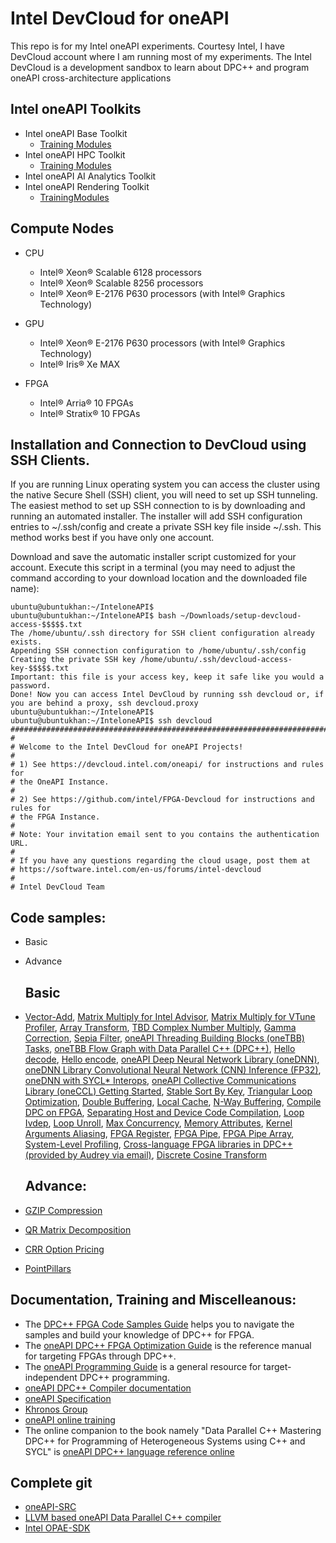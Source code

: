 # Intel DevCloud for oneAPI
This repo is for my Intel oneAPI experiments. Courtesy Intel, I have DevCloud account where I am running most of my experiments. The Intel DevCloud is a development sandbox to learn about DPC++ and program oneAPI cross-architecture applications



Intel oneAPI Toolkits
-------------------
- Intel oneAPI Base Toolkit
   - [Training Modules](https://devcloud.intel.com/oneapi/get_started/baseTrainingModules/)
- Intel oneAPI HPC Toolkit
   - [Training Modules](https://devcloud.intel.com/oneapi/get_started/hpcTrainingModules/)
- Intel oneAPI AI Analytics Toolkit
- Intel oneAPI Rendering Toolkit
   - [TrainingModules](https://devcloud.intel.com/oneapi/get_started/RenderingTrainingModules/)  




Compute Nodes
-------------------
- CPU 
  - Intel® Xeon® Scalable 6128 processors
  - Intel® Xeon® Scalable 8256 processors
  - Intel® Xeon® E-2176 P630 processors (with Intel® Graphics Technology) 
 
- GPU
  - Intel® Xeon® E-2176 P630 processors (with Intel® Graphics Technology)
  - Intel® Iris® Xe MAX
 
- FPGA
  - Intel® Arria® 10 FPGAs
  - Intel® Stratix® 10 FPGAs



 Installation and Connection to DevCloud using SSH Clients.
 -------------------

If you are running Linux operating system you can access the cluster using the native Secure Shell (SSH) client, you will need to set up SSH tunneling. The easiest method to set up SSH connection to is by downloading and running an automated installer. The installer will add SSH configuration entries to ~/.ssh/config and create a private SSH key file inside ~/.ssh. This method works best if you have only one account.

Download and save the automatic installer script customized for your account. Execute this script in a terminal (you may need to adjust the command according to your download location and the downloaded file name):

``` 
ubuntu@ubuntukhan:~/InteloneAPI$ 
ubuntu@ubuntukhan:~/InteloneAPI$ bash ~/Downloads/setup-devcloud-access-$$$$$.txt
The /home/ubuntu/.ssh directory for SSH client configuration already exists.
Appending SSH connection configuration to /home/ubuntu/.ssh/config
Creating the private SSH key /home/ubuntu/.ssh/devcloud-access-key-$$$$$.txt
Important: this file is your access key, keep it safe like you would a password.
Done! Now you can access Intel DevCloud by running ssh devcloud or, if you are behind a proxy, ssh devcloud.proxy
ubuntu@ubuntukhan:~/InteloneAPI$ 
ubuntu@ubuntukhan:~/InteloneAPI$ ssh devcloud
###############################################################################
#
# Welcome to the Intel DevCloud for oneAPI Projects!
#
# 1) See https://devcloud.intel.com/oneapi/ for instructions and rules for
# the OneAPI Instance.
#
# 2) See https://github.com/intel/FPGA-Devcloud for instructions and rules for
# the FPGA Instance.
#
# Note: Your invitation email sent to you contains the authentication URL.
#
# If you have any questions regarding the cloud usage, post them at
# https://software.intel.com/en-us/forums/intel-devcloud
#
# Intel DevCloud Team
```

Code samples:
-------------------
- Basic
- Advance

  Basic
  ---------------
  
- [Vector-Add](https://github.com/oneapi-src/oneAPI-samples/tree/master/DirectProgramming/DPC%2B%2B/DenseLinearAlgebra/vector-add), [Matrix Multiply for Intel Advisor](https://github.com/oneapi-src/oneAPI-samples/tree/master/Tools/Advisor/matrix_multiply_advisor), [Matrix Multiply for VTune Profiler](https://github.com/oneapi-src/oneAPI-samples/tree/master/Tools/VTuneProfiler/matrix_multiply_vtune), [Array Transform](https://github.com/oneapi-src/oneAPI-samples/tree/master/Tools/ApplicationDebugger/array-transform), [TBD Complex Number Multiply](https://github.com/oneapi-src/oneAPI-samples/tree/master/DirectProgramming/DPC%2B%2B/DenseLinearAlgebra/complex_mult), [Gamma Correction](https://github.com/oneapi-src/oneAPI-samples/tree/master/Libraries/oneDPL/gamma-correction), [Sepia Filter](https://github.com/oneapi-src/oneAPI-samples/tree/master/DirectProgramming/DPC%2B%2B/CombinationalLogic/sepia-filter), [oneAPI Threading Building Blocks (oneTBB) Tasks](https://github.com/oneapi-src/oneAPI-samples/tree/master/Libraries/oneTBB/tbb-task-sycl), [oneTBB Flow Graph with Data Parallel C++ (DPC++)](), [Hello decode](https://github.com/oneapi-src/oneAPI-samples/tree/master/Libraries/oneVPL/hello-decode), [Hello encode](https://github.com/oneapi-src/oneAPI-samples/tree/master/Libraries/oneVPL/hello-encode), [oneAPI Deep Neural Network Library (oneDNN)](https://github.com/oneapi-src/oneAPI-samples/tree/master/Libraries/oneDNN/getting_started), [oneDNN Library Convolutional Neural Network (CNN) Inference (FP32)](https://github.com/oneapi-src/oneAPI-samples/tree/master/Libraries/oneDNN/simple_model), [oneDNN with SYCL* Interops](https://github.com/oneapi-src/oneAPI-samples/tree/master/Libraries/oneDNN/dpcpp_interoperability), [oneAPI Collective Communications Library (oneCCL) Getting Started](), [Stable Sort By Key](https://github.com/oneapi-src/oneAPI-samples/tree/master/Libraries/oneDPL/stable_sort_by_key), [Triangular Loop Optimization](https://github.com/oneapi-src/oneAPI-samples/tree/master/DirectProgramming/DPC%2B%2BFPGA/Tutorials/DesignPatterns/triangular_loop), [Double Buffering](https://github.com/oneapi-src/oneAPI-samples/tree/master/DirectProgramming/DPC%2B%2BFPGA/Tutorials/DesignPatterns/double_buffering), [Local Cache](https://github.com/oneapi-src/oneAPI-samples/tree/master/DirectProgramming/DPC%2B%2BFPGA/Tutorials/DesignPatterns/onchip_memory_cache), [N-Way Buffering](https://github.com/oneapi-src/oneAPI-samples/tree/master/DirectProgramming/DPC%2B%2BFPGA/Tutorials/DesignPatterns/n_way_buffering), [Compile DPC on FPGA](https://github.com/oneapi-src/oneAPI-samples/tree/master/DirectProgramming/DPC%2B%2BFPGA/Tutorials/GettingStarted/fpga_compile), [Separating Host and Device Code Compilation](https://github.com/oneapi-src/oneAPI-samples/tree/master/DirectProgramming/DPC%2B%2BFPGA/Tutorials/GettingStarted/fast_recompile), [Loop Ivdep](https://github.com/oneapi-src/oneAPI-samples/tree/master/DirectProgramming/DPC%2B%2BFPGA/Tutorials/Features/loop_ivdep), [Loop Unroll](https://github.com/oneapi-src/oneAPI-samples/tree/master/DirectProgramming/DPC%2B%2BFPGA/Tutorials/Features/loop_unroll), [Max Concurrency](https://github.com/oneapi-src/oneAPI-samples/tree/master/DirectProgramming/DPC%2B%2BFPGA/Tutorials/Features/max_concurrency), [Memory Attributes](https://github.com/oneapi-src/oneAPI-samples/tree/master/DirectProgramming/DPC%2B%2BFPGA/Tutorials/Features/memory_attributes), [Kernel Arguments Aliasing](https://github.com/oneapi-src/oneAPI-samples/tree/master/DirectProgramming/DPC%2B%2BFPGA/Tutorials/Features/kernel_args_restrict), [FPGA Register](https://github.com/oneapi-src/oneAPI-samples/tree/master/DirectProgramming/DPC%2B%2BFPGA/Tutorials/Features/fpga_reg), [FPGA Pipe](https://github.com/oneapi-src/oneAPI-samples/tree/master/DirectProgramming/DPC%2B%2BFPGA/Tutorials/Features/pipes), [FPGA Pipe Array](https://github.com/oneapi-src/oneAPI-samples/tree/master/DirectProgramming/DPC%2B%2BFPGA/Tutorials/DesignPatterns/pipe_array), [System-Level Profiling](https://github.com/oneapi-src/oneAPI-samples/tree/master/DirectProgramming/DPC%2B%2BFPGA/Tutorials/Tools/system_profiling), [Cross-language FPGA libraries in DPC++ (provided by Audrey via email)](https://github.com/oneapi-src/oneAPI-samples/tree/master/DirectProgramming/DPC%2B%2BFPGA/Tutorials/Tools/use_library), [Discrete Cosine Transform](https://github.com/oneapi-src/oneAPI-samples/tree/master/DirectProgramming/DPC%2B%2B/SpectralMethods/DiscreteCosineTransform)

  Advance:
  ------------
- [GZIP Compression](https://github.com/oneapi-src/oneAPI-samples/tree/master/DirectProgramming/DPC%2B%2BFPGA/ReferenceDesigns/gzip)
- [QR Matrix Decomposition](https://github.com/oneapi-src/oneAPI-samples/tree/master/DirectProgramming/DPC%2B%2BFPGA/ReferenceDesigns/qrd)
- [CRR Option Pricing](https://github.com/oneapi-src/oneAPI-samples/tree/master/DirectProgramming/DPC%2B%2BFPGA/ReferenceDesigns/crr)
- [PointPillars](https://github.com/oneapi-src/oneAPI-samples/tree/master/AI-and-Analytics/End-to-end-Workloads/LidarObjectDetection-PointPillars) 



Documentation, Training and Miscelleanous:
------------
- The [DPC++ FPGA Code Samples Guide](https://software.intel.com/content/www/us/en/develop/articles/explore-dpcpp-through-intel-fpga-code-samples.html) helps you to navigate the  samples and build your knowledge of DPC++ for FPGA. <br>
- The [oneAPI DPC++ FPGA Optimization Guide](https://software.intel.com/content/www/us/en/develop/documentation/oneapi-fpga-optimization-guide) is the reference manual for  targeting FPGAs through DPC++. <br>
- The [oneAPI Programming Guide](https://software.intel.com/en-us/oneapi-programming-guide) is a general resource for target-independent DPC++ programming.
- [oneAPI DPC++ Compiler documentation](https://intel.github.io/llvm-docs/GetStartedGuide.html)
- [oneAPI Specification](https://www.oneapi.com/spec/)
- [Khronos Group](https://www.khronos.org/sycl/)
- [oneAPI online training](https://software.seek.intel.com/learn-parallel-programming-dpc-essentials)
- The online companion to the book namely "Data Parallel C++ Mastering DPC++ for Programming of Heterogeneous Systems using C++ and SYCL" is [oneAPI DPC++ language reference online](https://docs.oneapi.com/versions/latest/dpcpp/index.html)


Complete git
------------
- [oneAPI-SRC](https://github.com/oneapi-src)
- [LLVM based oneAPI Data Parallel C++ compiler](https://github.com/intel/llvm)
- [Intel OPAE-SDK](https://github.com/OPAE/opae-sdk)
